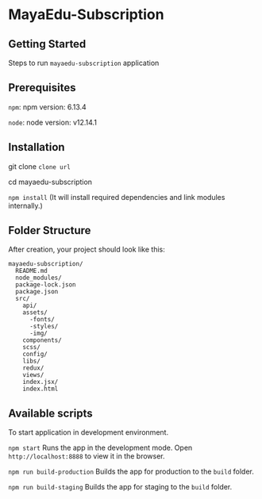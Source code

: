 # MayaEdu-Subscription

## Getting Started

Steps to run `mayaedu-subscription` application

## Prerequisites

`npm`: npm version: 6.13.4

`node`: node version: v12.14.1

## Installation

git clone `clone url`

cd mayaedu-subscription

`npm install`
(It will install required dependencies and link modules internally.)

## Folder Structure

After creation, your project should look like this:

```
mayaedu-subscription/
  README.md
  node_modules/
  package-lock.json
  package.json
  src/
    api/
    assets/
      -fonts/
      -styles/
      -img/
    components/
    scss/
    config/
    libs/
    redux/
    views/
    index.jsx/
    index.html
```

## Available scripts

To start application in development environment.

`npm start`
Runs the app in the development mode. Open `http://localhost:8888` to view it in the browser.

`npm run build-production`
Builds the app for production to the `build` folder.

`npm run build-staging`
Builds the app for staging to the `build` folder.
